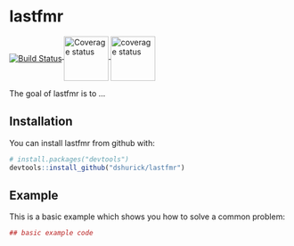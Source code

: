 
<!-- README.md is generated from README.Rmd. Please edit that file -->
lastfmr
=======

<!-- [![Build Status](https://travis-ci.org/dshurick/lastfmr.svg?branch=feature%2Fuser)](https://travis-ci.org/dshurick/lastfmr) -->
<!-- [![Coverage status](https://codecov.io/gh/dshurick/lastfmr/branch/feature/user/graph/badge.svg)](https://codecov.io/github/dshurick/lastfmr?branch=feature/user) -->
<!--html_preserve-->
<a href="https://travis-ci.org/dshurick/lastfmr"> <img src="https://travis-ci.org/dshurick/lastfmr.svg?branch=feature%2Fuser" alt="Build Status" align="middle"> </a> <a href="https://codecov.io/github/dshurick/lastfmr?branch=feature/user"> <img src="https://codecov.io/gh/dshurick/lastfmr/branch/feature/user/graph/badge.svg" alt="Coverage status" style="width: 80px; height: 80px" align="middle"> </a> <a href="https://codecov.io/gh/dshurick/lastfmr/branch/feature%2Fuser"> <img src="https://codecov.io/gh/dshurick/lastfmr/branch/feature%2Fuser/graphs/sunburst.svg" alt="coverage status" style="width: 80px; height: 80px" align="middle"> </a> <!--/html_preserve-->

The goal of lastfmr is to ...

Installation
------------

You can install lastfmr from github with:

``` r
# install.packages("devtools")
devtools::install_github("dshurick/lastfmr")
```

Example
-------

This is a basic example which shows you how to solve a common problem:

``` r
## basic example code
```
